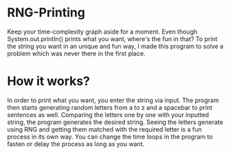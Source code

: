 # RNG-Printing
Keep your time-complexity graph aside for a moment. Even though System.out.println() prints what you want, where's the fun in that? To print the string you want in an unique and fun way, I made this program to solve a problem which was never there in the first place.
# How it works? 
In order to print what you want, you enter the string via input. The program then starts generating random letters from a to z and a spacebar to print sentences as well. Comparing the letters one by one with your inputted string, the program generates the desired string. Seeing the letters generate using RNG and getting them matched with the required letter is a fun process in its own way.
You can change the time loops in the program to fasten or delay the process as long as you want.
